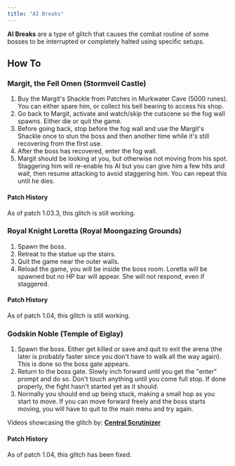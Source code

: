 ```yaml
---
title: "AI Breaks"
---
```


**AI Breaks** are a type of glitch that causes the combat routine of some bosses to be interrupted or completely halted using specific setups.

## How To

### Margit, the Fell Omen (Stormveil Castle)

1. Buy the Margit's Shackle from Patches in Murkwater Cave (5000 runes). You can either spare him, or collect his bell bearing to access his shop.
2. Go back to Margit, activate and watch/skip the cutscene so the fog wall spawns. Either die or quit the game.
3. Before going back, stop before the fog wall and use the Margit's Shackle once to stun the boss and then another time while it's still recovering from the first use.
4. After the boss has recovered, enter the fog wall.
5. Margit should be looking at you, but otherwise not moving from his spot. Staggering him will re-enable his AI but you can give him a few hits and wait, then resume attacking to avoid staggering him. You can repeat this until he dies.

#### Patch History

As of patch 1.03.3, this glitch is still working.

### Royal Knight Loretta (Royal Moongazing Grounds)

1. Spawn the boss.
2. Retreat to the statue up the stairs.
3. Quit the game near the outer walls.
4. Reload the game, you will be inside the boss room. Loretta will be spawned but no HP bar will appear. She will not respond, even if staggered.

#### Patch History

As of patch 1.04, this glitch is still working.

### Godskin Noble (Temple of Eiglay)

1. Spawn the boss. Either get killed or save and quit to exit the arena (the later is probably faster since you don't have to walk all the way again). This is done so the boss gate appears.
2. Return to the boss gate. Slowly inch forward until you get the "enter" prompt and do so. Don't touch anything until you come full stop. If done properly, the fight hasn't started yet as it should.
3. Normally you should end up being stuck, making a small hop as you start to move. If you can move forward freely and the boss starts moving, you will have to quit to the main menu and try again.

Videos showcasing the glitch by: **[Central Scrutinizer](//www.youtube.com/channel/UCR7F0mv9dmfmpmK6Ancva2Q)**

#### Patch History

As of patch 1.04, this glitch has been fixed.

